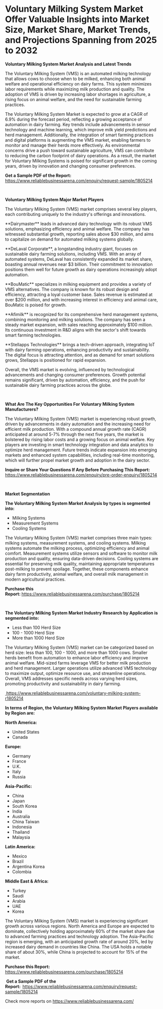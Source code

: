 <p><h1>Voluntary Milking System Market Offer Valuable Insights into Market Size, Market Share, Market Trends, and Projections Spanning from 2025 to 2032</h1></p><p><strong>Voluntary Milking System Market Analysis and Latest Trends</strong></p>
<p><p>The Voluntary Milking System (VMS) is an automated milking technology that allows cows to choose when to be milked, enhancing both animal welfare and operational efficiency on dairy farms. This system minimizes labor requirements while maximizing milk production and quality. The adoption of VMS is driven by increasing labor shortages in agriculture, a rising focus on animal welfare, and the need for sustainable farming practices.</p><p>The Voluntary Milking System Market is expected to grow at a CAGR of 6.9% during the forecast period, reflecting a growing acceptance of automation in dairy farming. Key trends include advancements in sensor technology and machine learning, which improve milk yield predictions and herd management. Additionally, the integration of smart farming practices and digital platforms is augmenting the VMS market, enabling farmers to monitor and manage their herds more effectively. As environmental concerns drive a push toward sustainable agriculture, VMS can contribute to reducing the carbon footprint of dairy operations. As a result, the market for Voluntary Milking Systems is poised for significant growth in the coming years, driven by innovation and changing consumer preferences.</p></p>
<p><strong>Get a Sample PDF of the Report:&nbsp;</strong> <a href="https://www.reliablebusinessarena.com/enquiry/request-sample/1805214?utm_campaign=2639&utm_medium=2&utm_source=Github&utm_content=ia&utm_term=11042025&utm_id=voluntary-milking-system">https://www.reliablebusinessarena.com/enquiry/request-sample/1805214</a></p>
<p>&nbsp;</p>
<p><strong>Voluntary Milking System Major Market Players</strong></p>
<p><p>The Voluntary Milking System (VMS) market comprises several key players, each contributing uniquely to the industry's offerings and innovations. </p><p>**Dairymaster** leads in advanced dairy technology with its robust VMS solutions, emphasizing efficiency and animal welfare. The company has witnessed substantial growth, reporting sales above $30 million, and aims to capitalize on demand for automated milking systems globally.</p><p>**DeLaval Corporate**, a longstanding industry giant, focuses on sustainable dairy farming solutions, including VMS. With an array of automated systems, DeLaval has consistently expanded its market share, boasting annual revenues near $3 billion. Their commitment to innovation positions them well for future growth as dairy operations increasingly adopt automation.</p><p>**BouMatic** specializes in milking equipment and provides a variety of VMS alternatives. The company is known for its robust design and efficiency, attracting a loyal customer base. Sales revenue is estimated at over $200 million, and with increasing interest in efficiency and animal care, BouMatic is poised for growth.</p><p>**Afimilk** is recognized for its comprehensive herd management systems, combining monitoring and milking solutions. The company has seen a steady market expansion, with sales reaching approximately $100 million. Its continuous investment in R&D aligns with the sector's shift towards smart farming technologies.</p><p>**Stellapps Technologies** brings a tech-driven approach, integrating IoT with dairy farming operations, enhancing productivity and sustainability. The digital focus is attracting attention, and as demand for smart solutions grows, Stellapps is positioned for rapid expansion.</p><p>Overall, the VMS market is evolving, influenced by technological advancements and changing consumer preferences. Growth potential remains significant, driven by automation, efficiency, and the push for sustainable dairy farming practices across the globe.</p></p>
<p>&nbsp;</p>
<p><strong>What Are The Key Opportunities For Voluntary Milking System Manufacturers?</strong></p>
<p><p>The Voluntary Milking System (VMS) market is experiencing robust growth, driven by advancements in dairy automation and the increasing need for efficient milk production. With a compound annual growth rate (CAGR) anticipated at around 5-7% through the next five years, the market is bolstered by rising labor costs and a growing focus on animal welfare. Key players are investing in smart technology integration and data analytics to optimize herd management. Future trends indicate expansion into emerging markets and enhanced system capabilities, including real-time monitoring, which will further propel market growth and adoption in the dairy sector.</p></p>
<p><strong>Inquire or Share Your Questions If Any Before Purchasing This Report:</strong> <a href="https://www.reliablebusinessarena.com/enquiry/pre-order-enquiry/1805214?utm_campaign=2639&utm_medium=2&utm_source=Github&utm_content=ia&utm_term=11042025&utm_id=voluntary-milking-system">https://www.reliablebusinessarena.com/enquiry/pre-order-enquiry/1805214</a></p>
<p>&nbsp;</p>
<p><strong>Market Segmentation</strong></p>
<p><strong>The Voluntary Milking System Market Analysis by types is segmented into:</strong></p>
<p><ul><li>Milking Systems</li><li>Measurement Systems</li><li>Cooling Systems</li></ul></p>
<p><p>The Voluntary Milking System (VMS) market comprises three main types: milking systems, measurement systems, and cooling systems. Milking systems automate the milking process, optimizing efficiency and animal comfort. Measurement systems utilize sensors and software to monitor milk production and quality, ensuring data-driven decisions. Cooling systems are essential for preserving milk quality, maintaining appropriate temperatures post-milking to prevent spoilage. Together, these components enhance dairy farm productivity, animal welfare, and overall milk management in modern agricultural practices.</p></p>
<p><strong>Purchase this Report:&nbsp;</strong><a href="https://www.reliablebusinessarena.com/purchase/1805214?utm_campaign=2639&utm_medium=2&utm_source=Github&utm_content=ia&utm_term=11042025&utm_id=voluntary-milking-system">https://www.reliablebusinessarena.com/purchase/1805214</a></p>
<p>&nbsp;</p>
<p><strong>The Voluntary Milking System Market Industry Research by Application is segmented into:</strong></p>
<p><ul><li>Less than 100 Herd Size</li><li>100 - 1000 Herd Size</li><li>More than 1000 Herd Size</li></ul></p>
<p><p>The Voluntary Milking System (VMS) market can be categorized based on herd size: less than 100, 100 - 1000, and more than 1000 cows. Smaller herds benefit from automation to enhance labor efficiency and improve animal welfare. Mid-sized farms leverage VMS for better milk production and herd management. Larger operations utilize advanced VMS technology to maximize output, optimize resource use, and streamline operations. Overall, VMS addresses specific needs across varying herd sizes, promoting productivity and sustainability in dairy farming.</p></p>
<p><a href="https://www.reliablebusinessarena.com/voluntary-milking-system-r1805214?utm_campaign=2639&utm_medium=2&utm_source=Github&utm_content=ia&utm_term=11042025&utm_id=voluntary-milking-system">&nbsp;https://www.reliablebusinessarena.com/voluntary-milking-system-r1805214</a></p>
<p><strong>In terms of Region, the Voluntary Milking System Market Players available by Region are:</strong></p>
<p>
    <p> <strong> North America: </strong>
        <ul>
            <li>United States</li>
            <li>Canada</li>
        </ul>
        </p> 
    <p> <strong> Europe: </strong>
        <ul>
            <li>Germany</li>
            <li>France</li>
            <li>U.K.</li>
            <li>Italy</li>
            <li>Russia</li>
        </ul>
        </p> 
    <p> <strong> Asia-Pacific: </strong>
        <ul>
            <li>China</li>
            <li>Japan</li>
            <li>South Korea</li>
            <li>India</li>
            <li>Australia</li>
            <li>China Taiwan</li>
            <li>Indonesia</li>
            <li>Thailand</li>
            <li>Malaysia</li>
        </ul>
        </p> 
    <p> <strong> Latin America: </strong>
        <ul>
            <li>Mexico</li>
            <li>Brazil</li>
            <li>Argentina Korea</li>
            <li>Colombia</li>
        </ul>
        </p> 
    <p> <strong> Middle East & Africa: </strong>
        <ul>
            <li>Turkey</li>
            <li>Saudi</li>
            <li>Arabia</li>
            <li>UAE</li>
            <li>Korea</li>
        </ul>
    </p>
    </p>
<p><p>The Voluntary Milking System (VMS) market is experiencing significant growth across various regions. North America and Europe are expected to dominate, collectively holding approximately 60% of the market share due to advanced farming practices and technology adoption. The Asia-Pacific region is emerging, with an anticipated growth rate of around 20%, led by increased dairy demand in countries like China. The USA holds a notable share of about 30%, while China is projected to account for 15% of the market.</p></p>
<p><strong>Purchase this Report: </strong><a href="https://www.reliablebusinessarena.com/purchase/1805214?utm_campaign=2639&utm_medium=2&utm_source=Github&utm_content=ia&utm_term=11042025&utm_id=voluntary-milking-system">https://www.reliablebusinessarena.com/purchase/1805214</a></p>
<p>&nbsp;<strong>Get a Sample PDF of the Report:&nbsp;&nbsp;</strong><a href="https://www.reliablebusinessarena.com/enquiry/request-sample/1805214?utm_campaign=2639&utm_medium=2&utm_source=Github&utm_content=ia&utm_term=11042025&utm_id=voluntary-milking-system">https://www.reliablebusinessarena.com/enquiry/request-sample/1805214</a></p>
<p><strong></strong></p>
<p>Check more reports on <a href="https://www.reliablebusinessarena.com/?utm_campaign=2639&utm_medium=2&utm_source=Github&utm_content=ia&utm_term=11042025&utm_id=voluntary-milking-system">https://www.reliablebusinessarena.com/</a></p>